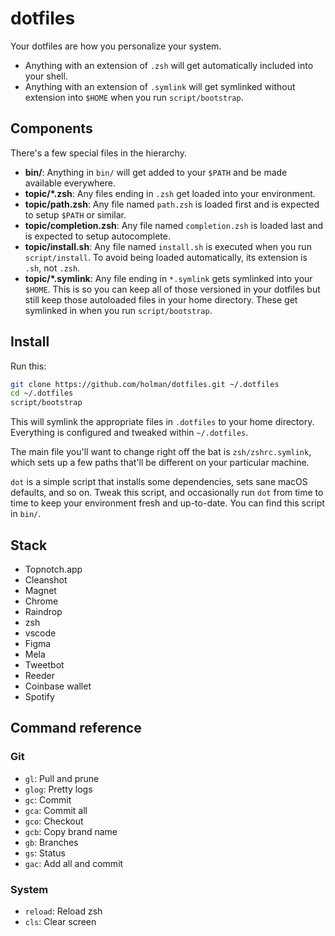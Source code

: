 # dotfiles

Your dotfiles are how you personalize your system. 

- Anything with an extension of `.zsh` will get automatically included into your shell.
- Anything with an extension of `.symlink` will get symlinked without extension into `$HOME` when you run `script/bootstrap`.

## Components

There's a few special files in the hierarchy.

- **bin/**: Anything in `bin/` will get added to your `$PATH` and be made
  available everywhere.
- **topic/\*.zsh**: Any files ending in `.zsh` get loaded into your
  environment.
- **topic/path.zsh**: Any file named `path.zsh` is loaded first and is
  expected to setup `$PATH` or similar.
- **topic/completion.zsh**: Any file named `completion.zsh` is loaded
  last and is expected to setup autocomplete.
- **topic/install.sh**: Any file named `install.sh` is executed when you run `script/install`. To avoid being loaded automatically, its extension is `.sh`, not `.zsh`.
- **topic/\*.symlink**: Any file ending in `*.symlink` gets symlinked into
  your `$HOME`. This is so you can keep all of those versioned in your dotfiles
  but still keep those autoloaded files in your home directory. These get
  symlinked in when you run `script/bootstrap`.

## Install

Run this:

```sh
git clone https://github.com/holman/dotfiles.git ~/.dotfiles
cd ~/.dotfiles
script/bootstrap
```

This will symlink the appropriate files in `.dotfiles` to your home directory.
Everything is configured and tweaked within `~/.dotfiles`.

The main file you'll want to change right off the bat is `zsh/zshrc.symlink`,
which sets up a few paths that'll be different on your particular machine.

`dot` is a simple script that installs some dependencies, sets sane macOS
defaults, and so on. Tweak this script, and occasionally run `dot` from
time to time to keep your environment fresh and up-to-date. You can find
this script in `bin/`.

## Stack

- Topnotch.app
- Cleanshot
- Magnet
- Chrome
- Raindrop
- zsh
- vscode
- Figma
- Mela
- Tweetbot
- Reeder
- Coinbase wallet
- Spotify

## Command reference

### Git

- `gl`: Pull and prune
- `glog`: Pretty logs
- `gc`: Commit
- `gca`: Commit all
- `gco`: Checkout
- `gcb`: Copy brand name
- `gb`: Branches
- `gs`: Status
- `gac`: Add all and commit

### System

- `reload`: Reload zsh
- `cls`: Clear screen

